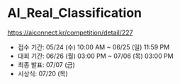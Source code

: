 # AI_Real_Classification
https://aiconnect.kr/competition/detail/227
- 접수 기간: 05/24 (수) 10:00 AM ~ 06/25 (일) 11:59 PM
- 대회 기간: 06/26 (월) 03:00 PM ~ 07/06 (목) 03:00 PM
- 최종 발표: 07/07 (금)
- 시상식: 07/20 (목)

